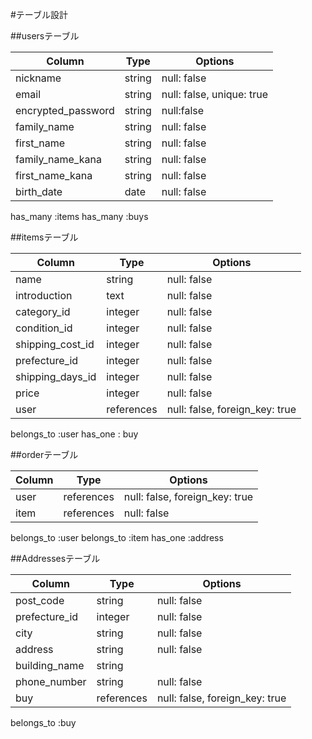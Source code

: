 #テーブル設計

##usersテーブル
<!-- ユーザーテーブル   8co-->

| Column             | Type   | Options     |
| ------------------ | ------  | ----------- |
| nickname           | string  | null: false |
| email              | string  | null: false, unique: true |
| encrypted_password | string  | null:false  |
| family_name        | string  | null: false |
| first_name         | string  | null: false |
| family_name_kana   | string  | null: false |
| first_name_kana    | string  | null: false |
| birth_date         | date    | null: false |


has_many :items
has_many :buys

##itemsテーブル
<!-- 商品テーブル   9co-->

| Column             | Type       | Options     |
| ------------------ | ------     | ----------- |
| name               | string     | null: false |
| introduction       | text       | null: false |
| category_id        | integer    | null: false |
| condition_id       | integer    | null: false |
| shipping_cost_id   | integer    | null: false |
| prefecture_id 　   | integer  |   null: false |
| shipping_days_id   | integer    | null: false |
| price              | integer    | null: false |
| user               | references | null: false, foreign_key: true |


belongs_to :user
has_one : buy



##orderテーブル
<!-- 購入テーブル  2co-->

| Column      | Type    | Options                        |
| ----------- | ------  | ------------------------------ |
| user        | references | null: false, foreign_key: true |
| item        | references | null: false |


belongs_to :user
belongs_to :item
has_one :address

##Addressesテーブル
<!-- 配送先のテーブル   7co-->

| Column        | Type    | Options                       |
| -----------   | ------  | ----------------------------- |
| post_code     | string  | null: false |
| prefecture_id |  integer | null: false |
| city          | string  | null: false |
| address       | string  | null: false |
| building_name | string  |
| phone_number  | string  | null: false |
| buy           | references | null: false, foreign_key: true |

belongs_to :buy

